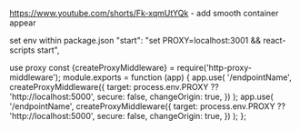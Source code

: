 https://www.youtube.com/shorts/Fk-xqmUtYQk - add smooth container appear

set env within package.json
"start": "set PROXY=localhost:3001 && react-scripts start",

use proxy
const {createProxyMiddleware} = require('http-proxy-middleware');
module.exports = function (app) {
    app.use(
        '/endpointName',
        createProxyMiddleware({
            target: process.env.PROXY ?? 'http://localhost:5000',
            secure: false,
            changeOrigin: true,
        })
    );
    app.use(
        '/endpointName',
        createProxyMiddleware({
            target: process.env.PROXY ?? 'http://localhost:5000',
            secure: false,
            changeOrigin: true,
        })
    );
};
